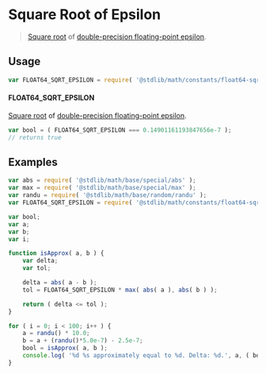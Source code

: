 # Square Root of Epsilon

> [Square root][@stdlib/math/base/special/sqrt] of [double-precision floating-point epsilon][@stdlib/math/constants/float64-eps].

<section class="usage">

## Usage

```javascript
var FLOAT64_SQRT_EPSILON = require( '@stdlib/math/constants/float64-sqrt-eps' );
```

#### FLOAT64_SQRT_EPSILON

[Square root][@stdlib/math/base/special/sqrt] of [double-precision floating-point epsilon][@stdlib/math/constants/float64-eps].

```javascript
var bool = ( FLOAT64_SQRT_EPSILON === 0.14901161193847656e-7 );
// returns true
```

</section>

<!-- /.usage -->

<section class="examples">

## Examples

```javascript
var abs = require( '@stdlib/math/base/special/abs' );
var max = require( '@stdlib/math/base/special/max' );
var randu = require( '@stdlib/math/base/random/randu' );
var FLOAT64_SQRT_EPSILON = require( '@stdlib/math/constants/float64-sqrt-eps' );

var bool;
var a;
var b;
var i;

function isApprox( a, b ) {
    var delta;
    var tol;

    delta = abs( a - b );
    tol = FLOAT64_SQRT_EPSILON * max( abs( a ), abs( b ) );

    return ( delta <= tol );
}

for ( i = 0; i < 100; i++ ) {
    a = randu() * 10.0;
    b = a + (randu()*5.0e-7) - 2.5e-7;
    bool = isApprox( a, b );
    console.log( '%d %s approximately equal to %d. Delta: %d.', a, ( bool ) ? 'is' : 'is not', b, abs( a - b ) );
}
```

</section>

<!-- /.examples -->

<section class="links">

[@stdlib/math/base/special/sqrt]: https://github.com/stdlib-js/stdlib/tree/develop/lib/node_modules/%40stdlib/math/base/special/sqrt

[@stdlib/math/constants/float64-eps]: https://github.com/stdlib-js/stdlib/tree/develop/lib/node_modules/%40stdlib/math/constants/float64-eps

</section>

<!-- /.links -->
